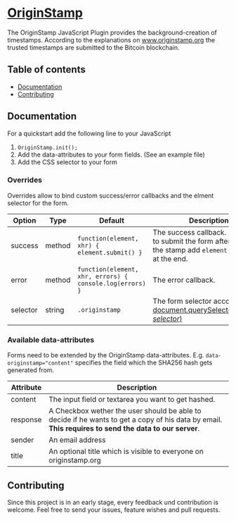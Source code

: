 # [OriginStamp](http://originstamp.org)

The OriginStamp JavaScript Plugin provides the background-creation of timestamps. According to the explanations on www.originstamp.org the trusted timestamps are submitted to the Bitcoin blockchain.

## Table of contents

 - [Documentation](#documentation)
 - [Contributing](#contributing)

## Documentation

For a quickstart add the following line to your JavaScript

1. `OriginStamp.init();`
2. Add the data-attributes to your form fields. (See an example file)
3. Add the CSS selector to your form

### Overrides

Overrides allow to bind custom success/error callbacks and the elment selector for the form.

| Option        | Type          | Default                                                  | Description |
| ------------- | ------------- | -------------------------------------------------------- | ----------- |
| success       | method        | `function(element, xhr) { element.submit() }`            | The success callback. If you want to submit the form after creating the stamp add `element.submit()` at the end. |
| error         | method        | `function(element, xhr, errors) { console.log(errors) }` | The error callback. |
| selector      | string        | `.originstamp`                                           | The form selector accordlingly to [document.querySelectorAll(*your-selector*)](https://developer.mozilla.org/en-US/docs/Web/API/Document.querySelectorAll) |


### Available data-attributes

Forms need to be extended by the OriginStamp data-attributes. E.g. `data-originstamp="content"` specifies the field which the SHA256 hash gets generated from.

| Attribute | Description |
| ----------| ----------- |
| content   | The input field or textarea you want to get hashed.
| response  | A Checkbox wether the user should be able to decide if he wants to get a copy of his data by email. **This requires to send the data to our server**. |
| sender    | An email address |
| title     | An optional title which is visible to everyone on originstamp.org |

## Contributing

Since this project is in an early stage, every feedback und contribution is welcome. Feel free to send your issues, feature wishes and pull requests.
